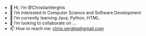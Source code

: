 - 👋 Hi, I’m @ChristianVerghis
- 👀 I’m interested in Computer Science and Software Development
- 🌱 I’m currently learning Java, Python, HTML.
- 💞️ I’m looking to collaborate on ...
- 📫 How to reach me: chris.verghis@gmail.com

<!---
ChristianVerghis/ChristianVerghis is a ✨ special ✨ repository because its `README.md` (this file) appears on your GitHub profile.
You can click the Preview link to take a look at your changes.
--->
